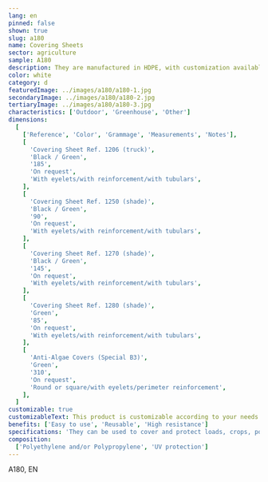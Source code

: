 ```yaml
---
lang: en
pinned: false
shown: true
slug: a180
name: Covering Sheets
sector: agriculture
sample: A180
description: They are manufactured in HDPE, with customization available according to the customer's preferences. Designed for both indoor and outdoor use. Due to their high strength, they can also be used in construction.
color: white
category: d
featuredImage: ../images/a180/a180-1.jpg
secondaryImage: ../images/a180/a180-2.jpg
tertiaryImage: ../images/a180/a180-3.jpg
characteristics: ['Outdoor', 'Greenhouse', 'Other']
dimensions:
  [
    ['Reference', 'Color', 'Grammage', 'Measurements', 'Notes'],
    [
      'Covering Sheet Ref. 1206 (truck)',
      'Black / Green',
      '185',
      'On request',
      'With eyelets/with reinforcement/with tubulars',
    ],
    [
      'Covering Sheet Ref. 1250 (shade)',
      'Black / Green',
      '90',
      'On request',
      'With eyelets/with reinforcement/with tubulars',
    ],
    [
      'Covering Sheet Ref. 1270 (shade)',
      'Black / Green',
      '145',
      'On request',
      'With eyelets/with reinforcement/with tubulars',
    ],
    [
      'Covering Sheet Ref. 1280 (shade)',
      'Green',
      '85',
      'On request',
      'With eyelets/with reinforcement/with tubulars',
    ],
    [
      'Anti-Algae Covers (Special B3)',
      'Green',
      '310',
      'On request',
      'Round or square/with eyelets/perimeter reinforcement',
    ],
  ]
customizable: true
customizableText: This product is customizable according to your needs. Contact us for more information.
benefits: ['Easy to use', 'Reusable', 'High resistance']
specifications: 'They can be used to cover and protect loads, crops, pools, water reservoirs, among other applications. They also serve as coverings for transporting goods in trucks.'
composition:
  ['Polyethylene and/or Polypropylene', 'UV protection']
---
```


A180, EN
